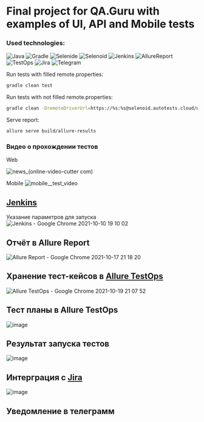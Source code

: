 # Final project for QA.Guru with examples of UI, API and Mobile tests 


### Used technologies:

![Java](https://user-images.githubusercontent.com/52957959/136703369-49c177b4-4d36-4fef-9b37-e14684928b97.png)
![Gradle](https://user-images.githubusercontent.com/52957959/136703385-c49eb8a2-e280-45cd-adfa-3578de827ee0.png)
![Selenide](https://user-images.githubusercontent.com/52957959/136703397-d892d3dc-d394-4e81-9a5b-79ed76871110.png)
![Selenoid](https://user-images.githubusercontent.com/52957959/136703399-ca897221-bf6e-4a52-b276-d5f6ba7fb42c.png)
![Jenkins](https://user-images.githubusercontent.com/52957959/136703405-18cc48a6-0040-4ccb-8478-0761e620351a.png)
![AllureReport](https://user-images.githubusercontent.com/52957959/136703410-86350964-f2ff-45b5-b87b-72859303ca87.png)
![TestOps](https://user-images.githubusercontent.com/52957959/136703412-6a6ca040-554c-4b4d-bae6-d04c4d1d8b82.png)
![Jira](https://user-images.githubusercontent.com/52957959/136703413-c4a3954f-6643-48ff-acdf-9f8be940688e.png)
![Telegram](https://user-images.githubusercontent.com/52957959/136703423-3c828863-bbb1-4346-a7e8-fd5400822de8.png)



Run tests with filled remote.properties:
```bash
gradle clean test
```

Run tests with not filled remote.properties:
```bash
gradle clean -DremoteDriverUrl=https://%s:%s@selenoid.autotests.cloud/wd/hub/ -DvideoStorage=https://selenoid.autotests.cloud/video/ -Dthreads=1 test
```

Serve report:
```bash
allure serve build/allure-results
```



### Видео о прохождении тестов
Web 

![news_(online-video-cutter com)](https://user-images.githubusercontent.com/52957959/136703815-122ea0e9-cfd1-4c80-88a3-ca65b96686ac.gif)


Mobile
![mobile__test_video](https://user-images.githubusercontent.com/52957959/137966105-e8161145-1969-44f1-913d-9314c02f0fdd.gif)



## [Jenkins](https://jenkins.autotests.cloud/job/rassadina_diplom/)

Указание параметров для запуска
![Jenkins - Google Chrome 2021-10-10 19 10 02](https://user-images.githubusercontent.com/52957959/136704127-7219a7fe-6568-4dcf-8056-2106f46b081e.png)



## Отчёт в Allure Report
![Allure Report - Google Chrome 2021-10-17 21 18 20](https://user-images.githubusercontent.com/52957959/137965154-42550771-428c-4d0a-8731-2e919d63d400.png)


## Хранение тест-кейсов в [Allure TestOps](https://allure.autotests.cloud/project/540/test-cases?treeId=1072)
![Allure TestOps - Google Chrome 2021-10-19 21 07 52](https://user-images.githubusercontent.com/52957959/137966633-eb128181-a12f-4363-878a-57dbacb700e6.png)


## Тест планы в Allure TestOps
![image](https://user-images.githubusercontent.com/52957959/137966418-28b2221f-fbee-482a-9f05-2c65dbd2bc18.png)



## Результат запуска тестов
![image](https://user-images.githubusercontent.com/52957959/137965478-c2e333a7-4093-44c9-a453-ed09567e88aa.png)



## Интерграция с [Jira](https://jira.autotests.cloud/browse/HOMEWORK-253)
![image](https://user-images.githubusercontent.com/52957959/137966978-8c29bffb-8434-42ec-a78f-5ceafe3b0ffd.png)



## Уведомление в телеграмм
